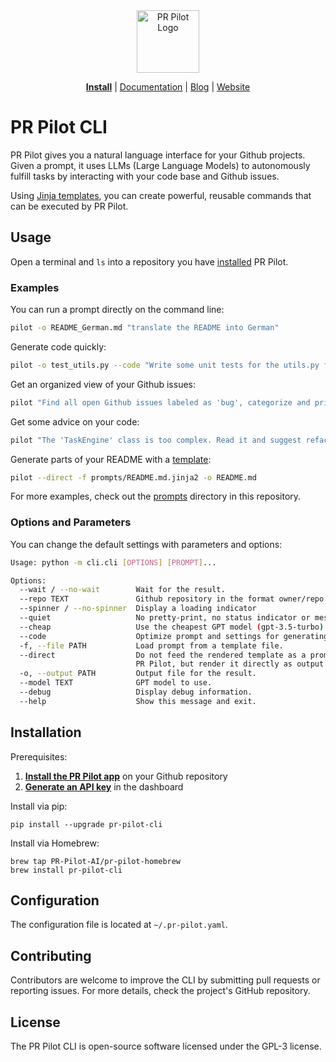 <div align="center">
<img src="https://avatars.githubusercontent.com/ml/17635?s=140&v=" width="100" alt="PR Pilot Logo">
</div>

<p align="center">
  <a href="https://github.com/apps/pr-pilot-ai/installations/new"><b>Install</b></a> |
  <a href="https://docs.pr-pilot.ai">Documentation</a> |
  <a href="https://www.pr-pilot.ai/blog">Blog</a> |
  <a href="https://www.pr-pilot.ai">Website</a>
</p>

# PR Pilot CLI

PR Pilot gives you a natural language interface for your Github projects.
Given a prompt, it uses LLMs (Large Language Models) to autonomously fulfill tasks by interacting with your code base
and Github issues.

Using [Jinja templates](https://jinja.palletsprojects.com/en/3.1.x/), you can create powerful,
reusable commands that can be executed by PR Pilot.

## Usage

Open a terminal and `ls` into a repository you have [installed](https://github.com/apps/pr-pilot-ai/installations/new) PR Pilot.

### Examples

You can run a prompt directly on the command line:

```bash
pilot -o README_German.md "translate the README into German"
```

Generate code quickly:

```bash
pilot -o test_utils.py --code "Write some unit tests for the utils.py file."
```

Get an organized view of your Github issues:

```bash
pilot "Find all open Github issues labeled as 'bug', categorize and prioritize them"
```

Get some advice on your code:

```bash
pilot "The 'TaskEngine' class is too complex. Read it and suggest refactoring options."
```

Generate parts of your README with a [template](./prompts/README.md.jinja2):

```bash
pilot --direct -f prompts/README.md.jinja2 -o README.md
```

For more examples, check out the [prompts](./prompts) directory in this repository.

### Options and Parameters

You can change the default settings with parameters and options:

```bash
Usage: python -m cli.cli [OPTIONS] [PROMPT]...

Options:
  --wait / --no-wait        Wait for the result.
  --repo TEXT               Github repository in the format owner/repo.
  --spinner / --no-spinner  Display a loading indicator
  --quiet                   No pretty-print, no status indicator or messages.
  --cheap                   Use the cheapest GPT model (gpt-3.5-turbo)
  --code                    Optimize prompt and settings for generating code
  -f, --file PATH           Load prompt from a template file.
  --direct                  Do not feed the rendered template as a prompt into
                            PR Pilot, but render it directly as output.
  -o, --output PATH         Output file for the result.
  --model TEXT              GPT model to use.
  --debug                   Display debug information.
  --help                    Show this message and exit.

```

## Installation

Prerequisites:
1. **[Install the PR Pilot app](https://github.com/apps/pr-pilot-ai/installations/new)** on your Github repository
2. **[Generate an API key](https://app.pr-pilot.ai/dashboard/api-keys/)** in the dashboard

Install via pip:
```
pip install --upgrade pr-pilot-cli
```

Install via Homebrew:
```
brew tap PR-Pilot-AI/pr-pilot-homebrew
brew install pr-pilot-cli
```

## Configuration
The configuration file is located at `~/.pr-pilot.yaml`.

## Contributing
Contributors are welcome to improve the CLI by submitting pull requests or reporting issues. For more details, check the project's GitHub repository.

## License
The PR Pilot CLI is open-source software licensed under the GPL-3 license.